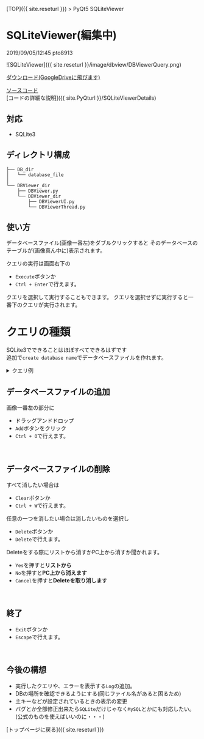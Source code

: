 [TOP]({{ site.reseturl }}) > PyQt5 SQLiteViewer

# SQLiteViewer(編集中)
2019/09/05/12:45 pto8913

![SQLiteViewer]({{ site.reseturl }}/image/dbview/DBViewerQuery.png)<br>

[ダウンロード(GoogleDriveに飛びます)](https://drive.google.com/open?id=1X_UPObRyp5KzBHq8z3nXidQAvBf2NNzB)<br>

[ソースコード](https://github.com/pto8913/PyQt5-s-tools/tree/master/DBViewer)<br>
[コードの詳細な説明]({{ site.PyQturl }}/SQLiteViewerDetails)<br>

## 対応

* SQLite3

## ディレクトリ構成

```PlainText
├── DB_dir
│   └── database_file
│
└── DBViewer_dir
    ├── DBViewer.py
    └── DBViewer_dir
        ├── DBViewerUI.py
        └── DBViewerThread.py
```

## 使い方

データベースファイル(画像一番左)をダブルクリックすると
そのデータベースのテーブルが(画像真ん中に)表示されます。

クエリの実行は画面右下の
* `Execute`ボタンか
* `Ctrl + Enter`で行えます。

クエリを選択して実行することもできます。
クエリを選択せずに実行すると一番下のクエリが実行されます。
<br>

# クエリの種類

SQLite3でできることはほぼすべてできるはずです<br>
追加で`create database name`でデータベースファイルを作れます。

<details>
<summary> クエリ例 </summary>

例
```SQL
pragma foreign_keys = 1;

create table user(id integer, name text);
// create table user(id integer default 1, name text default 'no value')

insert into user(id, name) values(1, pto);

alter table user add column mail text;
// alter table user rename to friends;

SELECT * FROM user;

update user set id = 2 where name = 'pto';

delete from user where id = 2;

drop table user;
```
</details>

## データベースファイルの追加

画像一番左の部分に
* ドラッグアンドドロップ
* `Add`ボタンをクリック
* `Ctrl + O`で行えます。
<br>

## データベースファイルの削除

すべて消したい場合は
* `Clear`ボタンか
* `Ctrl + W`で行えます。

任意の一つを消したい場合は消したいものを選択し
* `Delete`ボタンか
* `Delete`で行えます。

Deleteをする際にリストから消すかPC上から消すか聞かれます。
* `Yes`を押すと**リストから**
* `No`を押すと**PC上から消えます**
* `Cancel`を押すと**Deleteを取り消します**
<br>

## 終了

* `Exit`ボタンか
* `Escape`で行えます。
<br>

## 今後の構想
* 実行したクエリや、エラーを表示する`Log`の追加。
* DBの場所を確認できるようにする(同じファイル名があると困るため)
* 主キーなどが設定されているときの表示の変更
* バグとか全部修正出来たら`SQLite`だけじゃなく`MySQL`とかにも対応したい。(公式のものを使えばいいのに・・・)<br>


[トップページに戻る]({{ site.reseturl }})